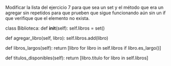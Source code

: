 Modificar la lista del ejercicio 7 para que sea un set y el método que era un agregar sin repetidos para que prueben que sigue funcionando aún sin un if que verifique que el elemento no exista.

class Biblioteca:
  def __init__(self):
    self.libros = set()

  def agregar_libro(self, libro):
    self.libros.add(libro)

  def libros_largos(self):
    return [libro for libro in self.libros if libro.es_largo()]
  
  def  titulos_disponibles(self):
    return [libro.titulo for libro in self.libros]